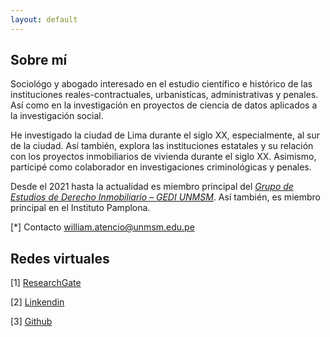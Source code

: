 ```yaml
---
layout: default
---
```


## Sobre mí

Sociológo y abogado interesado en el estudio científico e histórico de las instituciones reales-contractuales, urbanistícas, administrativas y penales. Así como en la investigación en proyectos de ciencia de datos aplicados a la investigación social. 

He investigado la ciudad de Lima durante el siglo XX, especialmente, al sur de la ciudad. Así también, explora las instituciones estatales y su relación con los proyectos inmobiliarios de vivienda durante el siglo XX. Asimismo, participé como colaborador en investigaciones criminológicas y penales. 

Desde el 2021 hasta la actualidad es miembro principal del *[Grupo de Estudios de Derecho Inmobiliario – GEDI UNMSM](https://www.facebook.com/GEDI.SanMarcos)*. Así también, es miembro principal en el Instituto Pamplona.

[*] Contacto william.atencio@unmsm.edu.pe

## Redes virtuales
[1] [ResearchGate](https://www.researchgate.net/profile/William-Atencio-Becerra/research)

[2] [Linkendin](https://linkedin.com/)

[3] [Github](https://github.com/actio1680)
